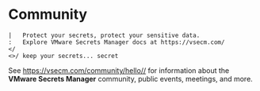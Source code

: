 # Community

```text
|   Protect your secrets, protect your sensitive data.
:   Explore VMware Secrets Manager docs at https://vsecm.com/
</
<>/ keep your secrets... secret
```

See <https://vsecm.com/community/hello//> for information about the **VMware
Secrets Manager** community, public events, meetings, and more.
